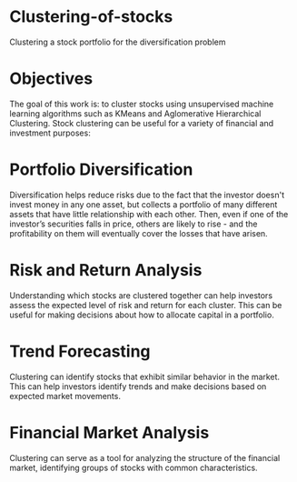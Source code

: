 # Clustering-of-stocks
Clustering a stock portfolio for the diversification problem

# Objectives
The goal of this work is: to cluster stocks using unsupervised machine learning algorithms such as
KMeans and Aglomerative Hierarchical Clustering. Stock clustering can be useful for a variety of financial
and investment purposes:

# Portfolio Diversification

Diversification helps reduce risks due to the fact that the investor doesn't invest money in any one asset, but collects a portfolio of many different assets that have little relationship with each other. Then, even if one of the investor’s securities falls in price, others are likely to rise - and the profitability on them will eventually cover the losses that have arisen.

# Risk and Return Analysis

Understanding which stocks are clustered together can help investors assess the expected level of risk and return for each cluster. This can be useful for making decisions about how to allocate capital in a portfolio.

# Trend Forecasting

Clustering can identify stocks that exhibit similar behavior in the market. This can help investors identify trends and make decisions based on expected market movements.

# Financial Market Analysis

Clustering can serve as a tool for analyzing the structure of the financial market, identifying groups of stocks with common characteristics.

